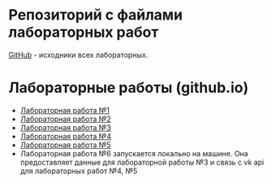 # Репозиторий с файлами лабораторных работ
[GitHub](https://github.com/Smile952/web_labs) - исходники всех лабораторных.


# Лабораторные работы (github.io)
- [Лабораторная работа №1](https://smile952.github.io/web_labs/lab1/main.html)
- [Лабораторная работа №2](https://smile952.github.io/web_labs/lab2/main.html)
- [Лабораторная работа №3](https://smile952.github.io/web_labs/lab3/index.html)
- [Лабораторная работа №4](https://smile952.github.io/web_labs/lab4/index.html)
- [Лабораторная работа №5](https://smile952.github.io/web_labs/lab5/index.html)
- Лабораторная работа №6 запускается локально на машине. Она предоставляет данные для лабораторной работы №3 и связь с vk api для лабораторных работ №4, №5
